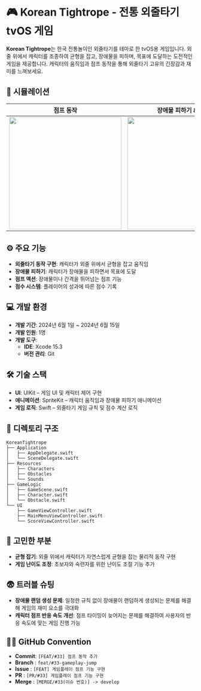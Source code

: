 # 🎮 Korean Tightrope - 전통 외줄타기 tvOS 게임

**Korean Tightrope**는 한국 전통놀이인 외줄타기를 테마로 한 tvOS용 게임입니다. 외줄 위에서 캐릭터를 조종하여 균형을 잡고, 장애물을 피하며, 목표에 도달하는 도전적인 게임을 제공합니다. 캐릭터의 움직임과 점프 동작을 통해 외줄타기 고유의 긴장감과 재미를 느껴보세요.

## 📱 시뮬레이션
| 점프 동작 | 장애물 피하기 & 출동 | 게임 화면 | 
|---------------|---------------|---------------|
| <img src="https://github.com/user-attachments/assets/dc25a38d-de30-4ad5-a470-9868c0fd10d4" width="300" /> | <img src="https://github.com/user-attachments/assets/af960008-0170-4612-984d-a69d8d6e1a51" width="300" /> |  <img src="https://github.com/user-attachments/assets/8deea044-41bf-43b0-8d81-f5090a5ef993" width="300" /> |

## ⚙️ 주요 기능
- **외줄타기 동작 구현**: 캐릭터가 외줄 위에서 균형을 잡고 움직임
- **장애물 피하기**: 캐릭터가 장애물을 피하면서 목표에 도달
- **점프 액션**: 장애물이나 간격을 뛰어넘는 점프 기능
- **점수 시스템**: 플레이어의 성과에 따른 점수 기록

## 💻 개발 환경
- **개발 기간**: 2024년 6월 1일 ~ 2024년 6월 15일
- **개발 인원**: 1명
- **개발 도구**:
    - **IDE**: Xcode 15.3
    - **버전 관리**: Git
 
## 🛠️ 기술 스택
- **UI**: UIKit – 게임 UI 및 캐릭터 제어 구현
- **애니메이션**: SpriteKit – 캐릭터 움직임과 장애물 피하기 애니메이션
- **게임 로직**: Swift – 외줄타기 게임 규칙 및 점수 계산 로직

## 📁 디렉토리 구조
```
KoreanTightrope
├── Application
│   ├── AppDelegate.swift
│   └── SceneDelegate.swift
├── Resources
│   ├── Characters
│   ├── Obstacles
│   └── Sounds
├── GameLogic
│   ├── GameScene.swift
│   ├── Character.swift
│   └── Obstacle.swift
└── UI
    ├── GameViewController.swift
    ├── MainMenuViewController.swift
    └── ScoreViewController.swift
```


## 🤔 고민한 부분
- **균형 잡기**: 외줄 위에서 캐릭터가 자연스럽게 균형을 잡는 물리적 동작 구현
- **게임 난이도 조정**: 초보자와 숙련자를 위한 난이도 조절 기능 추가

## 😨 트러블 슈팅
- **장애물 랜덤 생성 문제**: 일정한 규칙 없이 장애물이 랜덤하게 생성되는 문제를 해결해 게임의 재미 요소를 극대화
- **캐릭터 점프 반응 속도 개선**: 점프 타이밍이 늦어지는 문제를 해결하여 사용자의 반응 속도에 맞는 게임 진행 가능

## 🧑‍⚖️ GitHub Convention
- **Commit**: `[FEAT/#33] 점프 동작 추가`
- **Branch** : `feat/#33-gameplay-jump`
- **Issue** : `[FEAT] 게임플레이 점프 기능 구현`
- **PR** : `[PR/#33] 게임플레이 점프 기능 구현`
- **Merge** : `[MERGE/#33(이슈 번호)] -> develop`

